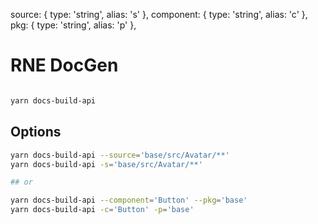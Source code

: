 source: { type: 'string', alias: 's' },
component: { type: 'string', alias: 'c' },
pkg: { type: 'string', alias: 'p' },

# RNE DocGen

```bash

yarn docs-build-api

```

## Options

```bash
yarn docs-build-api --source='base/src/Avatar/**'
yarn docs-build-api -s='base/src/Avatar/**'

## or

yarn docs-build-api --component='Button' --pkg='base'
yarn docs-build-api -c='Button' -p='base'

```
